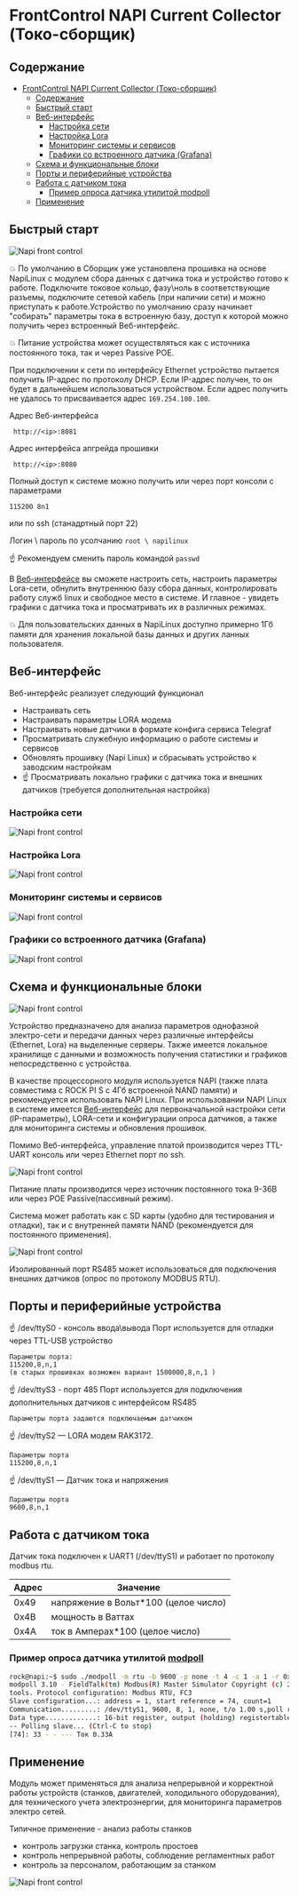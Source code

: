 # FrontControl NAPI Current Collector (Токо-сборщик)

## Содержание

- [FrontControl NAPI Current Collector (Токо-сборщик)](#frontcontrol-napi-current-collector-токо-сборщик)
  - [Содержание](#содержание)
  - [Быстрый старт](#быстрый-старт)
  - [Веб-интерфейс](#веб-интерфейс)
    - [Настройка сети](#настройка-сети)
    - [Настройка Lora](#настройка-lora)
    - [Мониторинг системы и сервисов](#мониторинг-системы-и-сервисов)
    - [Графики со встроенного датчика (Grafana)](#графики-со-встроенного-датчика-grafana)
  - [Схема и функциональные блоки](#схема-и-функциональные-блоки)
  - [Порты и периферийные устройства](#порты-и-периферийные-устройства)
  - [Работа с датчиком тока](#работа-с-датчиком-тока)
    - [Пример опроса датчика утилитой modpoll](#пример-опроса-датчика-утилитой-modpoll)
  - [Применение](#применение)

## Быстрый старт

 ![Napi front control](img-c/c4.png)

:boom: По умолчанию в Сборщик уже установлена прошивка на основе NapiLinux с модулем сбора данных с датчика тока и устройство готово к работе. Подключите токовое кольцо, фазу\ноль в соответствующие разъемы, подключите сетевой кабель (при наличии сети) и можно приступать к работе.Устройство по умолчанию сразу начинает "собирать" параметры тока в встроенную базу, доступ к которой можно получить через встроенный Веб-интерфейс. 

:boom: Питание устройства может осуществляться как с источника постоянного тока, так и через Passive POE.

При подключении к сети по интерфейсу Ethernet устройство пытается получить IP-адрес по протоколу DHCP. Если IP-адрес получен, то он будет в дальнейшем использоваться устройством. Если адрес получить не удалось то присваивается адрес `169.254.100.100`.

Адрес Веб-интерфейса

``` http://<ip>:8081```

Адрес интерфейса апгрейда прошивки

``` http://<ip>:8080```

Полный доступ к системе можно получить или через порт консоли
с параметрами

``` 115200 8n1 ```

или по ssh (станадртный порт 22)

Логин \ пароль по усолчанию
``` root \ napilinux ```

:point_up: Рекомендуем сменить пароль командой `passwd`

В [Веб-интерфейсе](#веб-интерфейс) вы сможете настроить сеть, настроить параметры Lora-сети, обнулить внутреннюю базу сбора данных, контролировать работу служб linux и свободное место в системе. И главное - увидеть графики с датчика тока и просматривать их в различных режимах. 

:boom: Для пользовательских данных в NapiLinux доступно примерно 1Гб памяти для хранения локальной базы данных и других ланных пользователя. 

## Веб-интерфейс

Веб-интерфейс реализует следующий функционал

- Настраивать сеть
- Настраивать параметры LORA модема
- Настраивать новые датчики в формате конфига сервиса Telegraf
- Просматривать служебную информацию о работе системы и сервисов
- Обновлять прошивку (Napi Linux) и сбрасывать устройство к заводским настройкам
- :point_up: Просматривать локально графики с датчика тока и внешних датчиков (требуется дополнительная настройка)

### Настройка сети

![Napi front control](img-c/в2.png)

### Настройка Lora

![Napi front control](img-c/в1.png)

### Мониторинг системы и сервисов

![Napi front control](img-c/в3.png)

### Графики со встроенного датчика (Grafana)

![Napi front control](img-c/в4.png)




## Схема и функциональные блоки

 ![Napi front control](img-c/c0.png)

Устройство предназначено для анализа параметров однофазной электро-сети
и передачи данных через различные интерфейсы (Ethernet, Lora) на выделенные серверы. Также имеется локальное хранилище с данными и возможность получения
статистики и графиков непосредственно с устройства.

В качестве процессорного модуля используется NAPI (также плата совместима с ROCK PI S c 4Гб встроенной NAND памяти) и рекомендуется использовать NAPI Linux.
При использовании NAPI Linux в системе имеется [Веб-интерфейс](#веб-интерфейс) для первоначальной настройки сети (IP-параметры), LORA-сети и конфигурации опроса датчиков, а также для мониторинга системы и обновления прошивок.

Помимо Веб-интерфейса, управление платой производится через TTL-UART консоль или через Ethernet порт по ssh.

 ![Napi front control](img-c/c1.png)

 Питание платы производится через источник постоянного тока 9-36В или через POE Passive(пассивный режим).

 Система может работать как с SD карты (удобно для тестирования и отладки), так и с внутренней памяти NAND (рекомендуется для постоянного применения).

 ![Napi front control](img-c/c2.png)

Изолированный порт RS485 может использоваться для подключения внешних датчиков (опрос по протоколу MODBUS RTU).

## Порты и периферийные устройства

:point_up: /dev/ttyS0 - консоль ввода\вывода
Порт используется для отладки через TTL-USB устройство

```
Параметры порта:
115200,8,n,1
(в старых прошивках возможен вариант 1500000,8,n,1 )
```

:point_up: /dev/ttyS3 - порт 485
Порт используется для подключения дополнительных датчиков с интерфейсом RS485

```
Параметры порта задаются подключаемым датчиком
 ```

:point_up: /dev/ttyS2 — LORA модем RAK3172.

```
Параметры порта
115200,8,n,1
```

:point_up: /dev/ttyS1 — Датчик тока и напряжения

```
Параметры порта
9600,8,n,1
```

## Работа с датчиком тока

Датчик тока подключен к UART1 (/dev/ttyS1) и работает по
протоколу modbus rtu.

| Адрес | Значение                           |
--------|------------------------------------|
|0x49   |напряжение в Вольт*100 (целое число)|
|0x4B   |мощность в Ваттах                   |
|0x4A   |ток в Амперах*100 (целое число)     |

### Пример опроса датчика утилитой [modpoll](https://www.modbusdriver.com/modpoll.html)

```bash
rock@napi:~$ sudo ./modpoll -m rtu -b 9600 -p none -t 4 -c 1 -a 1 -r 0x4A /dev/ttyS1
modpoll 3.10 - FieldTalk(tm) Modbus(R) Master Simulator Copyright (c) 2002-2021 proconX Pty Ltd Visit https://www.modbusdriver.com for Modbus libraries and
tools. Protocol configuration: Modbus RTU, FC3
Slave configuration...: address = 1, start reference = 74, count=1
Communication.........: /dev/ttyS1, 9600, 8, 1, none, t/o 1.00 s,poll rate 1000 ms
Data type.............: 16-bit register, output (holding) registertable
-- Polling slave... (Ctrl-C to stop)
[74]: 33 - - --- Ток 0.33А
```

## Применение

Модуль может применяться для анализа непрерывной и корректной работы устройств (станков, двигателей, холодильного оборудования), для технического учета электроэнергии, для мониторинга параметров электро сетей.

Типичное применение - анализ работы станков

- контроль загрузки станка, контроль простоев
- контроль непрерывной работы, соблюдение регламентных работ
- контроль за персоналом, работающим за станком

![Napi front control](img-c/c3.png)

